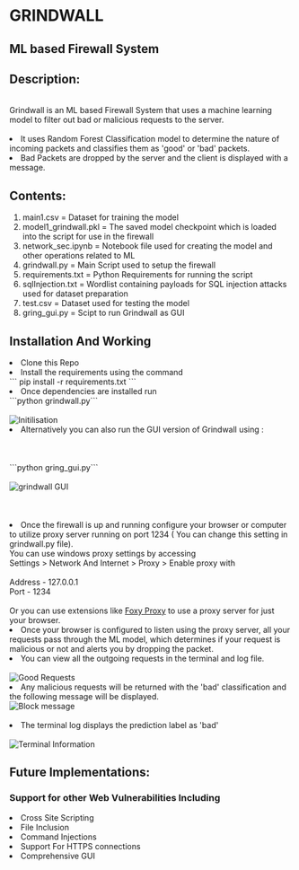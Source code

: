 # GRINDWALL 

## ML based Firewall System

## Description:

<br>
Grindwall is an ML based Firewall System that uses a machine learning model to filter out bad or malicious requests to the server.
</br>
<br>
<li>It uses Random Forest Classification model to determine the nature of incoming packets and classifies them as 'good' or 'bad' packets.
</li>
<li>Bad Packets are dropped by the server and the client is displayed with a message.
</li>

## Contents:

<ol>
<li>main1.csv =  Dataset for training the model
<li>model1_grindwall.pkl  = The saved model checkpoint which is loaded into the script for use in the firewall
<li>network_sec.ipynb = Notebook file used for creating the model and other operations related to ML
<li>grindwall.py = Main Script used to setup the firewall
<li>requirements.txt = Python Requirements for running the script
<li>sqlInjection.txt = Wordlist containing payloads for SQL injection attacks used for dataset preparation
<li>test.csv = Dataset used for testing the model
<li>gring_gui.py = Scipt to run Grindwall as GUI


</ol>


## Installation And Working

<li>
Clone this Repo
<li>Install the requirements using the command <br>
``` pip install -r requirements.txt ``` 
</br>
<li>Once dependencies are installed run 
<br>
```python grindwall.py```
</br>
<br>
<img src="./images/image1.png" alt="Initilisation">
<br>
<li>Alternatively you can also run the GUI version of Grindwall using :
<br></br><br></br>
```python gring_gui.py```
<br></br>
<img src="./images/image5.png" alt="grindwall GUI">
<br></br><br></br>
<li> Once the firewall is up and running configure your browser or computer to utilize proxy server running on port 1234 ( You can change this setting in grindwall.py file). <br>
You can  use windows proxy settings by accessing <br>
Settings > Network And Internet > Proxy > Enable proxy with 
<br><br>
Address - 127.0.0.1
<br>Port - 1234
<br><br>
Or you can use extensions like <a href="https://chrome.google.com/webstore/detail/foxyproxy-standard/gcknhkkoolaabfmlnjonogaaifnjlfnp">Foxy Proxy</a> to use a proxy server for just your browser.

<li>Once your browser is configured to listen using the proxy server, all your requests pass through the ML model, which determines if your request is malicious or not and alerts you by dropping the packet.

<li> You can view all the outgoing requests in the terminal and log file.
<br><br>
<img src="./images/image2.png" alt="Good Requests">
<br>
<li>Any malicious requests will be returned with the 'bad' classification and the following message will be displayed.
<br>
<img src="./images/image3.png" alt="Block message">
</br><br>
<li>The terminal log displays the prediction label as 'bad'
<br></br>
<img src="./images/image4.png" alt="Terminal Information">

## Future Implementations:

### Support for other Web Vulnerabilities Including 

<li> Cross Site Scripting
<li> File Inclusion
<li> Command Injections
<li> Support For HTTPS connections
<li> Comprehensive GUI


